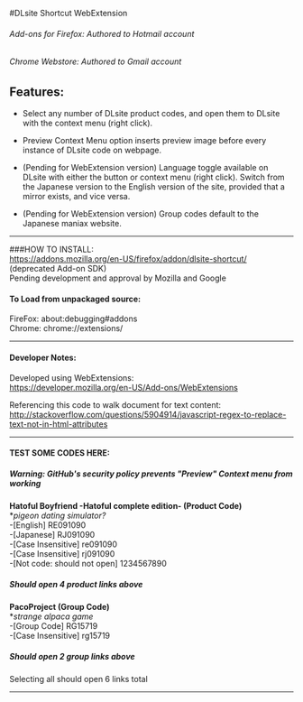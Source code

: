 #DLsite Shortcut WebExtension
###### Add-ons for Firefox: Authored to Hotmail account
###### Chrome Webstore: Authored to Gmail account


## Features:

- Select any number of DLsite product codes, and open them to DLsite with the context menu (right click).  

- Preview Context Menu option inserts preview image before every instance of DLsite code on webpage.

- (Pending for WebExtension version) Language toggle available on DLsite with either the button or context menu (right click).
Switch from the Japanese version to the English version of the site, provided that a mirror exists, and vice versa.

- (Pending for WebExtension version) Group codes default to the Japanese maniax website.  
*************************************************************

###HOW TO INSTALL:  
https://addons.mozilla.org/en-US/firefox/addon/dlsite-shortcut/ (deprecated Add-on SDK)   
Pending development and approval by Mozilla and Google

#### To Load from unpackaged source:  
FireFox: about:debugging#addons  
Chrome: chrome://extensions/
************************************************************* 

#### Developer Notes:  

Developed using WebExtensions:  
https://developer.mozilla.org/en-US/Add-ons/WebExtensions

Referencing this code to walk document for text content:  
http://stackoverflow.com/questions/5904914/javascript-regex-to-replace-text-not-in-html-attributes

*************************************************************

#### TEST SOME CODES HERE: 
##### Warning: GitHub's security policy prevents "Preview" Context menu from working

**Hatoful Boyfriend -Hatoful complete edition- (Product Code)**  
**pigeon dating simulator?*  
-[English]  RE091090  
-[Japanese] RJ091090  
-[Case Insensitive] re091090  
-[Case Insensitive] rj091090  
-[Not code: should not open] 1234567890  
##### Should open 4 product links above

**PacoProject (Group Code)**  
**strange alpaca game*  
-[Group Code]        RG15719  
-[Case Insensitive]  rg15719  
##### Should open 2 group links above
  
Selecting all should open 6 links total

*************************************************************

